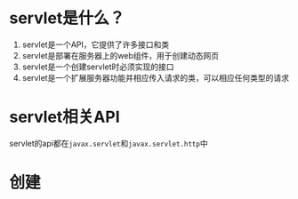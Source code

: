 # servlet是什么？
1. servlet是一个API，它提供了许多接口和类
2. servlet是部署在服务器上的web组件，用于创建动态网页
3. servlet是一个创建servlet时必须实现的接口
4. servlet是一个扩展服务器功能并相应传入请求的类，可以相应任何类型的请求

# servlet相关API
servlet的api都在```javax.servlet```和```javax.servlet.http```中
# 创建